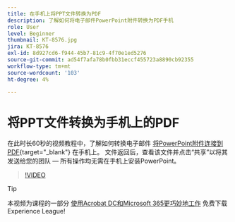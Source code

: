 ```yaml
---
title: 在手机上将PPT文件转换为PDF
description: 了解如何将电子邮件PowerPoint附件转换为PDF手机
role: User
level: Beginner
thumbnail: KT-8576.jpg
jira: KT-8576
exl-id: 8d927cd6-f944-45b7-81c9-4f70e1ed5276
source-git-commit: ad54f7afa78b0fbb31eccf455723a8890cb92355
workflow-type: tm+mt
source-wordcount: '103'
ht-degree: 4%

---
```


# 将PPT文件转换为手机上的PDF

在此时长60秒的视频教程中，了解如何转换电子邮件 [将PowerPoint附件连接到PDF](https://www.adobe.com/acrobat/online/ppt-to-pdf.html){target="_blank"} 在手机上。 文件返回后，查看该文件并点击“共享”以将其发送给您的团队 — 所有操作均无需在手机上安装PowerPoint。

>[!VIDEO](https://video.tv.adobe.com/v/336366?quality=12&learn=on&hidetitle=true)

>[!TIP]
>
>本视频为课程的一部分 [使用Acrobat DC和Microsoft 365更巧妙地工作](https://experienceleague.adobe.com/?recommended=Acrobat-U-1-2021.microsoft365) 免费下载Experience League!
